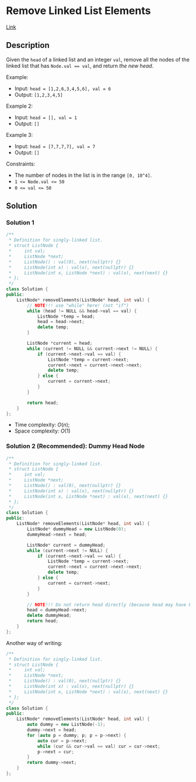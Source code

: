 # Remove Linked List Elements

[Link](https://leetcode.com/problems/remove-linked-list-elements/description/)

## Description

Given the `head` of a linked list and an integer `val`, remove all the nodes of the linked list that has `Node.val == val`, and return *the new head*.

Example:

- Input: `head = [1,2,6,3,4,5,6], val = 6`
- Output: `[1,2,3,4,5]`

Example 2:

- Input: `head = [], val = 1`
- Output: `[]`

Example 3:

- Input: `head = [7,7,7,7], val = 7`
- Output: `[]`

Constraints:

- The number of nodes in the list is in the range `[0, 10^4]`.
- `1 <= Node.val <= 50`
- `0 <= val <= 50`

## Solution

### Solution 1

```C++
/**
 * Definition for singly-linked list.
 * struct ListNode {
 *     int val;
 *     ListNode *next;
 *     ListNode() : val(0), next(nullptr) {}
 *     ListNode(int x) : val(x), next(nullptr) {}
 *     ListNode(int x, ListNode *next) : val(x), next(next) {}
 * };
 */
class Solution {
public:
    ListNode* removeElements(ListNode* head, int val) {
        // NOTE!!! use "while" here! (not "if")
        while (head != NULL && head->val == val) {
            ListNode *temp = head;
            head = head->next;
            delete temp;
        }

        ListNode *current = head;
        while (current != NULL && current->next != NULL) {
            if (current->next->val == val) {
                ListNode *temp = current->next;
                current->next = current->next->next;
                delete temp;
            } else {
                current = current->next;
            }
        }

        return head;
    }
};
```

- Time complexity: $O(n)$;
- Space complexity: $O(1)$

### Solution 2 (Recommended): Dummy Head Node

```C++
/**
 * Definition for singly-linked list.
 * struct ListNode {
 *     int val;
 *     ListNode *next;
 *     ListNode() : val(0), next(nullptr) {}
 *     ListNode(int x) : val(x), next(nullptr) {}
 *     ListNode(int x, ListNode *next) : val(x), next(next) {}
 * };
 */
class Solution {
public:
    ListNode* removeElements(ListNode* head, int val) {
        ListNode* dummyHead = new ListNode(0);
        dummyHead->next = head;

        ListNode* current = dummyHead;
        while (current->next != NULL) {
            if (current->next->val == val) {
                ListNode *temp = current->next;
                current->next = current->next->next;
                delete temp;
            } else {
                current = current->next;
            }
        }

        // NOTE!!! Do not return head directly (because head may have been deleted)
        head = dummyHead->next;
        delete dummyHead;
        return head;
    }
};
```

Another way of writing:

```C++
/**
 * Definition for singly-linked list.
 * struct ListNode {
 *     int val;
 *     ListNode *next;
 *     ListNode() : val(0), next(nullptr) {}
 *     ListNode(int x) : val(x), next(nullptr) {}
 *     ListNode(int x, ListNode *next) : val(x), next(next) {}
 * };
 */
class Solution {
public:
    ListNode* removeElements(ListNode* head, int val) {
        auto dummy = new ListNode(-1);
        dummy->next = head;
        for (auto p = dummy; p; p = p->next) {
            auto cur = p->next;
            while (cur && cur->val == val) cur = cur->next;
            p->next = cur;
        }
        return dummy->next;
    }
};
```
